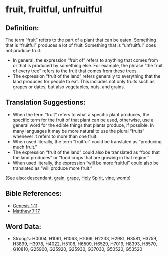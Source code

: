 # fruit, fruitful, unfruitful

## Definition:

The term “fruit” refers to the part of a plant that can be eaten. Something that is “fruitful” produces a lot of fruit. Something that is “unfruitful” does not produce fruit.

* In general, the expression “fruit of” refers to anything that comes from or that is produced by something else. For example, the phrase “the fruit of every tree” refers to the fruit that comes from these trees.
* The expression “fruit of the land” refers generally to everything that the land produces for people to eat. This includes not only fruits such as grapes or dates, but also vegetables, nuts, and grains.

## Translation Suggestions:

* When the term “fruit” refers to what a specific plant produces, the specific term for the fruit of that plant can be used, otherwise, use a general word for the edible things that plants produce, if possible. In many languages it may be more natural to use the plural “fruits” whenever it refers to more than one fruit.
* When used literally, the term “fruitful” could be translated as “producing much fruit.”
* The expression “fruit of the land” could also be translated as “food that the land produces” or “food crops that are growing in that region.”
* When used literally, the expression “will be more fruitful” could also be translated as “will produce more fruit.”

(See also: [descendant](../other/descendant.md), [grain](../other/grain.md), [grape](../other/grape.md), [Holy Spirit](../kt/holyspirit.md), [vine](../other/vine.md), [womb](../other/womb.md))

## Bible References:

* [Genesis 1:11](rc://en/tn/help/gen/01/11)
* [Matthew 7:17](rc://en/tn/help/mat/07/17)

## Word Data:

* Strong’s: H0004, H1061, H1063, H1069, H2233, H2981, H3581, H3759, H3899, H3978, H4022, H5108, H6509, H6529, H7019, H8393, H8570, G10810, G25900, G25920, G25930, G37030, G50520, G53520
